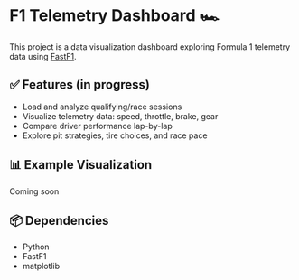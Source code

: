 # F1 Telemetry Dashboard 🏎️

This project is a data visualization dashboard exploring Formula 1 telemetry data using [FastF1](https://theoehrly.github.io/Fast-F1/).

## ✅ Features (in progress)
- Load and analyze qualifying/race sessions
- Visualize telemetry data: speed, throttle, brake, gear
- Compare driver performance lap-by-lap
- Explore pit strategies, tire choices, and race pace

## 📊 Example Visualization
Coming soon

## 📦 Dependencies
- Python
- FastF1
- matplotlib
